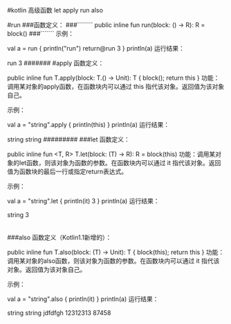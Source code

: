 #kotlin 高级函数 let apply run also

#run
###函数定义：
###````````
public inline fun <R> run(block: () -> R): R = block()
###```````
示例：

val a = run {
    println("run")
    return@run 3
}
println(a)
运行结果：

run
3
#######
#apply
 函数定义：
 
 public inline fun <T> T.apply(block: T.() -> Unit): T { block(); return this }
 功能：调用某对象的apply函数，在函数块内可以通过 this 指代该对象。返回值为该对象自己。
 
 示例：
 
 val a = "string".apply {
     println(this)
 }
 println(a)
 运行结果：
 
 string
 string
 #########
 ###let
 函数定义：
 
 public inline fun <T, R> T.let(block: (T) -> R): R = block(this)
 功能：调用某对象的let函数，则该对象为函数的参数。在函数块内可以通过 it 指代该对象。返回值为函数块的最后一行或指定return表达式。
 
 示例：
 
 val a = "string".let {
     println(it)
     3
 }
 println(a)
 运行结果：
 
 string
 3
 ######
 ###also
 函数定义（Kotlin1.1新增的）：
 
 public inline fun <T> T.also(block: (T) -> Unit): T { block(this); return this }
 功能：调用某对象的also函数，则该对象为函数的参数。在函数块内可以通过 it 指代该对象。返回值为该对象自己。
 
 示例：
 
 val a = "string".also {
     println(it)
 }
 println(a)
 运行结果：
 
 string
 string
 jdfdfgh
 12312313
 87458
 